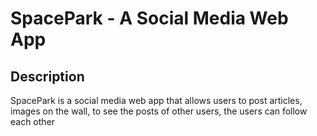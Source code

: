 <h1> SpacePark - A Social Media Web App </h1>

<h2> Description </h2>
<p>
  SpacePark is a social media web app that allows users to post articles, images on the wall, to see the posts of other users, the users can follow each other
</p>
